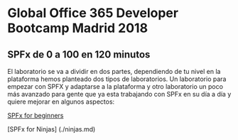 # Global Office 365 Developer Bootcamp Madrid 2018
## SPFx de 0 a 100 en 120 minutos 

El laboratorio se va a dividir en dos partes, dependiendo de tu nivel en la plataforma hemos planteado dos tipos de laboratorios. Un laboratorio para empezar con SPFX y adaptarse a la plataforma y otro laboratorio un poco más avanzado para gente que ya esta trabajando con SPFx en su día a día y quiere mejorar en algunos aspectos:

[SPFx for beginners](./begin.md)

[SPFx for Ninjas] (./ninjas.md)
